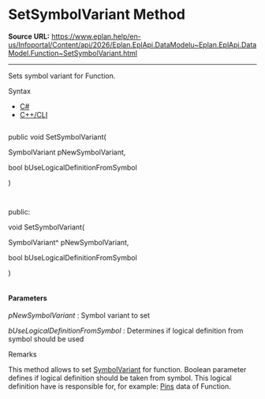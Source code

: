 # SetSymbolVariant Method

**Source URL:** https://www.eplan.help/en-us/Infoportal/Content/api/2026/Eplan.EplApi.DataModelu~Eplan.EplApi.DataModel.Function~SetSymbolVariant.html

---

Sets symbol variant for Function.

Syntax

- [C#](#i-syntax-CS)
- [C++/CLI](#i-syntax-CPP2005)

```
```
public void SetSymbolVariant( 

   SymbolVariant pNewSymbolVariant,

   bool bUseLogicalDefinitionFromSymbol

)
```
```

```
```
public:

void SetSymbolVariant( 

   SymbolVariant^ pNewSymbolVariant,

   bool bUseLogicalDefinitionFromSymbol

)
```
```

#### Parameters

*pNewSymbolVariant*
:   Symbol variant to set

*bUseLogicalDefinitionFromSymbol*
:   Determines if logical definition from symbol should be used

Remarks

This method allows to set [SymbolVariant](Eplan.EplApi.DataModelu~Eplan.EplApi.DataModel.Function~SymbolVariant.html) for function. Boolean parameter defines if logical definition should be taken from symbol. This logical definition have is responsible for, for example: [Pins](Eplan.EplApi.DataModelu~Eplan.EplApi.DataModel.Function~Pins.html) data of Function.
